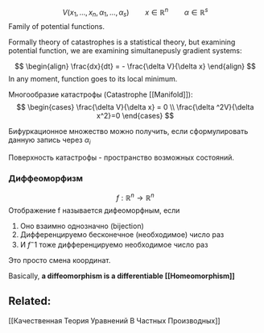 $$
V(x_{1}, \dots, x_{n}, \alpha_{1}, \dots, \alpha_{s}) \qquad x \in \mathbb{R}^n \qquad \alpha \in \mathbb{R}^s
$$
Family of potential functions.

Formally theory of catastrophes is a statistical theory, but examining potential function, we are examining simultanepusly gradient systems:

$$
\begin{align}
\frac{dx}{dt} = - \frac{\delta V}{\delta x}
\end{align}
$$
In any moment, function goes to its local minimum. 

Многообразие катастрофы (Catastrophe [[Manifold]]):
$$
\begin{cases}
\frac{\delta V}{\delta x} = 0 \\
 \frac{\delta ^2V}{\delta x^2}=0
\end{cases}
$$

Бифуркационное множество можно получить, если сформулировать данную запись через $\alpha_{i}$

Поверхность катастрофы - пространство возможных состояний.

### Диффеоморфизм
$$
f: \mathbb{R}^n \to \mathbb{R}^n
$$
Отображение f называется дифеоморфным, если 
1) Оно взаимно однозначно (bijection)
2) Дифференцируемо бесконечное (необходимое) число раз
3) И $f^-1$ тоже дифференцируемо необходимое число раз

Это просто смена координат.

Basically, **a diffeomorphism is a differentiable [[Homeomorphism]]**


## Related:
[[Качественная Теория Уравнений В Частных Производных]]

